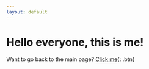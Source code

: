 ```yaml
---
layout: default
---
```



# Hello everyone, this is me!




Want to go back to the main page? [Click me](http://www.google.com){: .btn}
